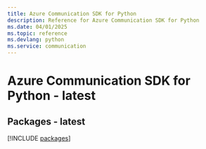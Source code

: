 ```yaml
---
title: Azure Communication SDK for Python
description: Reference for Azure Communication SDK for Python
ms.date: 04/01/2025
ms.topic: reference
ms.devlang: python
ms.service: communication
---
```

# Azure Communication SDK for Python - latest
## Packages - latest
[!INCLUDE [packages](communication-index.md)]